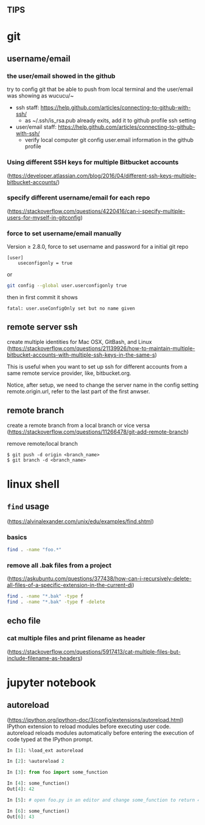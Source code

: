 TIPS
----

# git

  
## username/email 

### the user/email showed in the github
try to config git that be able to push from local terminal and the user/email was showing as wucucu/~
- ssh staff: https://help.github.com/articles/connecting-to-github-with-ssh/
    - as ~/.ssh/is_rsa.pub already exits, add it to github profile ssh setting
- user/email staff: https://help.github.com/articles/connecting-to-github-with-ssh/
    - verify local computer git config user.email information in the github profile
    
### Using different SSH keys for multiple Bitbucket accounts
(https://developer.atlassian.com/blog/2016/04/different-ssh-keys-multiple-bitbucket-accounts/)

### specify different username/email for each repo
(https://stackoverflow.com/questions/4220416/can-i-specify-multiple-users-for-myself-in-gitconfig)

### force to set username/email manually
Version ≥ 2.8.0, force to set username and password for a initial git repo
```
[user]
    useconfigonly = true
```
or
```sh
git config --global user.userconfigonly true
```

then in first commit it shows
```
fatal: user.useConfigOnly set but no name given
```

## remote server ssh 
create multiple identities for Mac OSX, GitBash, and Linux
(https://stackoverflow.com/questions/21139926/how-to-maintain-multiple-bitbucket-accounts-with-multiple-ssh-keys-in-the-same-s)

This is useful when you want to set up ssh for different accounts from a same remote service provider, like, bitbucket.org.

Notice, after setup, we need to change the server name in the config setting remote.origin.url, refer to the last part of the first anwser.

## remote branch
 create a remote branch from a local branch or vice versa
(https://stackoverflow.com/questions/11266478/git-add-remote-branch)

 remove remote/local branch
 ```
 $ git push -d origin <branch_name>
 $ git branch -d <branch_name>
 ```


# linux shell
## `find` usage
(https://alvinalexander.com/unix/edu/examples/find.shtml)


### basics
```bash
find . -name "foo.*" 
```

### remove all .bak files from a project
(https://askubuntu.com/questions/377438/how-can-i-recursively-delete-all-files-of-a-specific-extension-in-the-current-di)
```bash
find . -name "*.bak" -type f
find . -name "*.bak" -type f -delete
```

## echo file
### cat multiple files and print filename as header
(https://stackoverflow.com/questions/5917413/cat-multiple-files-but-include-filename-as-headers)



# jupyter notebook
## autoreload

(https://ipython.org/ipython-doc/3/config/extensions/autoreload.html)
IPython extension to reload modules before executing user code.
autoreload reloads modules automatically before entering the execution of code typed at the IPython prompt.

```python
In [1]: %load_ext autoreload

In [2]: %autoreload 2

In [3]: from foo import some_function

In [4]: some_function()
Out[4]: 42

In [5]: # open foo.py in an editor and change some_function to return 43

In [6]: some_function()
Out[6]: 43
```

